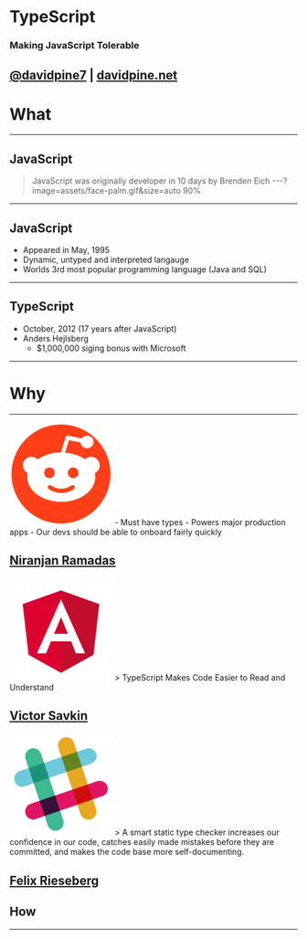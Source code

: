 # TypeScript
### Making JavaScript Tolerable
[@davidpine7](https://twitter.com/davidpine7) | [davidpine.net](http://davidpine.net/)
---
# What
---
## JavaScript
> JavaScript was originally developer in 10 days by Brenden Eich
---?image=assets/face-palm.gif&size=auto 90%
---
## JavaScript
- Appeared in May, 1995
- Dynamic, untyped and interpreted langauge
- Worlds 3rd most popular programming language (Java and SQL)
---
## TypeScript
- October, 2012 (17 years after JavaScript)
- Anders Hejlsberg
  - $1,000,000 siging bonus with Microsoft
---
# Why
---
<img src="assets/reddit.png" height="180" />
- Must have types
- Powers major production apps
- Our devs should be able to onboard fairly quickly

[Niranjan Ramadas](https://redditblog.com/2017/06/30/why-we-chose-typescript/)
---
<img src="assets/angular.png" height="180" />
> TypeScript Makes Code Easier to Read and Understand 

[Victor Savkin](https://vsavkin.com/writing-angular-2-in-typescript-1fa77c78d8e8)
---
<img src="assets/slack.png" height="180" />
> A smart static type checker increases our confidence in our code, catches easily made mistakes before they are committed, and makes the code base more self-documenting.

[Felix Rieseberg](https://slack.engineering/typescript-at-slack-a81307fa288d)
---

## How
---
